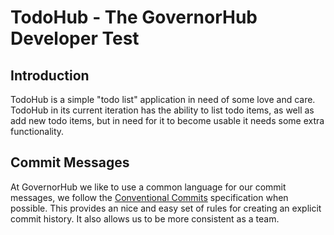 # TodoHub - The GovernorHub Developer Test

## Introduction

TodoHub is a simple "todo list" application in need of some love and care. TodoHub in its current iteration has the ability to list todo items, as well as add new todo items, but in need for it to become usable it needs some extra functionality.

## Commit Messages

At GovernorHub we like to use a common language for our commit messages, we follow the [Conventional Commits](https://www.conventionalcommits.org/en/v1.0.0/) specification when possible. This provides an nice and easy set of rules for creating an explicit commit history. It also allows us to be more consistent as a team.
